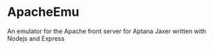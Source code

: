 # ApacheEmu
An emulator for the Apache front server for Aptana Jaxer written with Nodejs and Express

